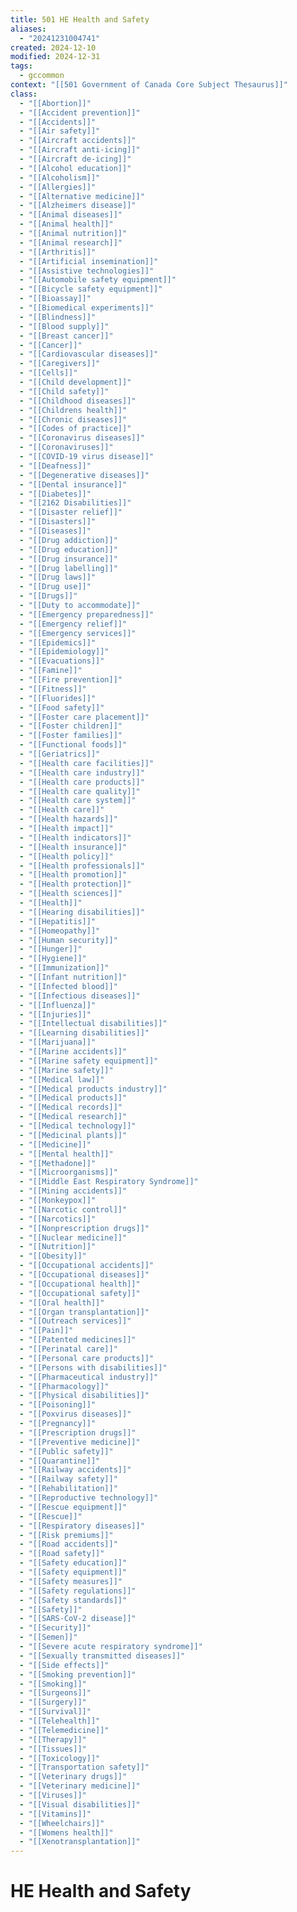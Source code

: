 ```yaml
---
title: 501 HE Health and Safety
aliases:
  - "20241231004741"
created: 2024-12-10
modified: 2024-12-31
tags:
  - gccommon
context: "[[501 Government of Canada Core Subject Thesaurus]]"
class:
  - "[[Abortion]]"
  - "[[Accident prevention]]"
  - "[[Accidents]]"
  - "[[Air safety]]"
  - "[[Aircraft accidents]]"
  - "[[Aircraft anti-icing]]"
  - "[[Aircraft de-icing]]"
  - "[[Alcohol education]]"
  - "[[Alcoholism]]"
  - "[[Allergies]]"
  - "[[Alternative medicine]]"
  - "[[Alzheimers disease]]"
  - "[[Animal diseases]]"
  - "[[Animal health]]"
  - "[[Animal nutrition]]"
  - "[[Animal research]]"
  - "[[Arthritis]]"
  - "[[Artificial insemination]]"
  - "[[Assistive technologies]]"
  - "[[Automobile safety equipment]]"
  - "[[Bicycle safety equipment]]"
  - "[[Bioassay]]"
  - "[[Biomedical experiments]]"
  - "[[Blindness]]"
  - "[[Blood supply]]"
  - "[[Breast cancer]]"
  - "[[Cancer]]"
  - "[[Cardiovascular diseases]]"
  - "[[Caregivers]]"
  - "[[Cells]]"
  - "[[Child development]]"
  - "[[Child safety]]"
  - "[[Childhood diseases]]"
  - "[[Childrens health]]"
  - "[[Chronic diseases]]"
  - "[[Codes of practice]]"
  - "[[Coronavirus diseases]]"
  - "[[Coronaviruses]]"
  - "[[COVID-19 virus disease]]"
  - "[[Deafness]]"
  - "[[Degenerative diseases]]"
  - "[[Dental insurance]]"
  - "[[Diabetes]]"
  - "[[2162 Disabilities]]"
  - "[[Disaster relief]]"
  - "[[Disasters]]"
  - "[[Diseases]]"
  - "[[Drug addiction]]"
  - "[[Drug education]]"
  - "[[Drug insurance]]"
  - "[[Drug labelling]]"
  - "[[Drug laws]]"
  - "[[Drug use]]"
  - "[[Drugs]]"
  - "[[Duty to accommodate]]"
  - "[[Emergency preparedness]]"
  - "[[Emergency relief]]"
  - "[[Emergency services]]"
  - "[[Epidemics]]"
  - "[[Epidemiology]]"
  - "[[Evacuations]]"
  - "[[Famine]]"
  - "[[Fire prevention]]"
  - "[[Fitness]]"
  - "[[Fluorides]]"
  - "[[Food safety]]"
  - "[[Foster care placement]]"
  - "[[Foster children]]"
  - "[[Foster families]]"
  - "[[Functional foods]]"
  - "[[Geriatrics]]"
  - "[[Health care facilities]]"
  - "[[Health care industry]]"
  - "[[Health care products]]"
  - "[[Health care quality]]"
  - "[[Health care system]]"
  - "[[Health care]]"
  - "[[Health hazards]]"
  - "[[Health impact]]"
  - "[[Health indicators]]"
  - "[[Health insurance]]"
  - "[[Health policy]]"
  - "[[Health professionals]]"
  - "[[Health promotion]]"
  - "[[Health protection]]"
  - "[[Health sciences]]"
  - "[[Health]]"
  - "[[Hearing disabilities]]"
  - "[[Hepatitis]]"
  - "[[Homeopathy]]"
  - "[[Human security]]"
  - "[[Hunger]]"
  - "[[Hygiene]]"
  - "[[Immunization]]"
  - "[[Infant nutrition]]"
  - "[[Infected blood]]"
  - "[[Infectious diseases]]"
  - "[[Influenza]]"
  - "[[Injuries]]"
  - "[[Intellectual disabilities]]"
  - "[[Learning disabilities]]"
  - "[[Marijuana]]"
  - "[[Marine accidents]]"
  - "[[Marine safety equipment]]"
  - "[[Marine safety]]"
  - "[[Medical law]]"
  - "[[Medical products industry]]"
  - "[[Medical products]]"
  - "[[Medical records]]"
  - "[[Medical research]]"
  - "[[Medical technology]]"
  - "[[Medicinal plants]]"
  - "[[Medicine]]"
  - "[[Mental health]]"
  - "[[Methadone]]"
  - "[[Microorganisms]]"
  - "[[Middle East Respiratory Syndrome]]"
  - "[[Mining accidents]]"
  - "[[Monkeypox]]"
  - "[[Narcotic control]]"
  - "[[Narcotics]]"
  - "[[Nonprescription drugs]]"
  - "[[Nuclear medicine]]"
  - "[[Nutrition]]"
  - "[[Obesity]]"
  - "[[Occupational accidents]]"
  - "[[Occupational diseases]]"
  - "[[Occupational health]]"
  - "[[Occupational safety]]"
  - "[[Oral health]]"
  - "[[Organ transplantation]]"
  - "[[Outreach services]]"
  - "[[Pain]]"
  - "[[Patented medicines]]"
  - "[[Perinatal care]]"
  - "[[Personal care products]]"
  - "[[Persons with disabilities]]"
  - "[[Pharmaceutical industry]]"
  - "[[Pharmacology]]"
  - "[[Physical disabilities]]"
  - "[[Poisoning]]"
  - "[[Poxvirus diseases]]"
  - "[[Pregnancy]]"
  - "[[Prescription drugs]]"
  - "[[Preventive medicine]]"
  - "[[Public safety]]"
  - "[[Quarantine]]"
  - "[[Railway accidents]]"
  - "[[Railway safety]]"
  - "[[Rehabilitation]]"
  - "[[Reproductive technology]]"
  - "[[Rescue equipment]]"
  - "[[Rescue]]"
  - "[[Respiratory diseases]]"
  - "[[Risk premiums]]"
  - "[[Road accidents]]"
  - "[[Road safety]]"
  - "[[Safety education]]"
  - "[[Safety equipment]]"
  - "[[Safety measures]]"
  - "[[Safety regulations]]"
  - "[[Safety standards]]"
  - "[[Safety]]"
  - "[[SARS-CoV-2 disease]]"
  - "[[Security]]"
  - "[[Semen]]"
  - "[[Severe acute respiratory syndrome]]"
  - "[[Sexually transmitted diseases]]"
  - "[[Side effects]]"
  - "[[Smoking prevention]]"
  - "[[Smoking]]"
  - "[[Surgeons]]"
  - "[[Surgery]]"
  - "[[Survival]]"
  - "[[Telehealth]]"
  - "[[Telemedicine]]"
  - "[[Therapy]]"
  - "[[Tissues]]"
  - "[[Toxicology]]"
  - "[[Transportation safety]]"
  - "[[Veterinary drugs]]"
  - "[[Veterinary medicine]]"
  - "[[Viruses]]"
  - "[[Visual disabilities]]"
  - "[[Vitamins]]"
  - "[[Wheelchairs]]"
  - "[[Womens health]]"
  - "[[Xenotransplantation]]"
---
```

# HE Health and Safety

